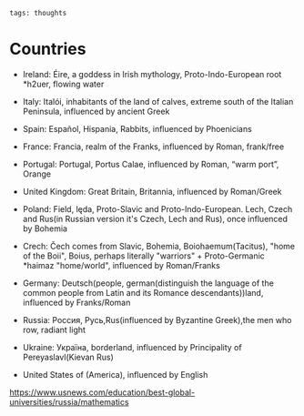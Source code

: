 ```
tags: thoughts
```

# Countries

- Ireland: Éire, a goddess in Irish mythology, Proto-Indo-European root *h2uer, flowing water

- Italy: Italói, inhabitants of the land of calves, extreme south of the Italian Peninsula, influenced by ancient Greek

- Spain: Español, Hispania, Rabbits, influenced by Phoenicians

- France: Francia, realm of the Franks, influenced by Roman, frank/free

- Portugal: Portugal, Portus Calae, influenced by Roman, “warm port”, Orange

- United Kingdom: Great Britain, Britannia, influenced by Roman/Greek

- Poland: Field, lęda, Proto-Slavic and Proto-Indo-European. Lech, Czech and Rus(in Russian version it's Czech, Lech and Rus), once influenced by Bohemia

- Crech: Čech comes from Slavic, Bohemia, Boiohaemum(Tacitus), "home of the Boii", Boius, perhaps literally "warriors" + Proto-Germanic *haimaz "home/world",  influenced by Roman/Franks

- Germany: Deutsch(people, german(distinguish the language of the common people from Latin and its Romance descendants))land, influenced by Franks/Roman

- Russia: Россия, Русь,Rus(influenced by Byzantine Greek),the men who row, radiant light

- Ukraine: Україна, borderland, influenced by Principality of Pereyaslavl(Kievan Rus)

- United States of (America), influenced by English

https://www.usnews.com/education/best-global-universities/russia/mathematics